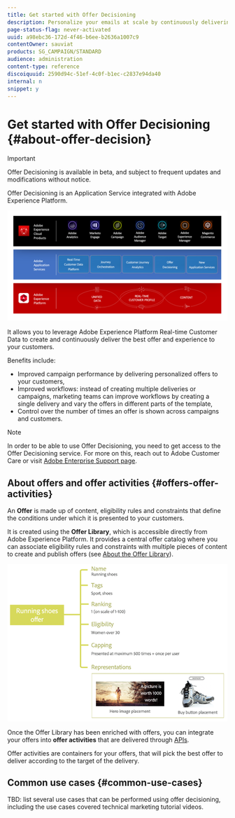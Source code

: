 ```yaml
---
title: Get started with Offer Decisioning
description: Personalize your emails at scale by continuously delivering the best offers to your customers.
page-status-flag: never-activated
uuid: a98ebc36-172d-4f46-b6ee-b2636a1007c9
contentOwner: sauviat
products: SG_CAMPAIGN/STANDARD
audience: administration
content-type: reference
discoiquuid: 2590d94c-51ef-4c0f-b1ec-c2837e94da40
internal: n
snippet: y
---
```


# Get started with Offer Decisioning {#about-offer-decision}

>[!IMPORTANT]
>
>Offer Decisioning is available in beta, and subject to frequent updates and modifications without notice. 

Offer Decisioning is an Application Service integrated with Adobe Experience Platform.

![](assets/offer-diagram.png) 

It allows you to leverage Adobe Experience Platform Real-time Customer Data to create and continuously deliver the best offer and experience to your customers.

Benefits include:

* Improved campaign performance by delivering personalized offers to your customers,
* Improved workflows: instead of creating multiple deliveries or campaigns, marketing teams can improve workflows by creating a single delivery and vary the offers in different parts of the template,
* Control over the number of times an offer is shown across campaigns and customers. 

>[!NOTE]
>
>In order to be able to use Offer Decisioning, you need to get access to the Offer Decisioning service. For more on this, reach out to Adobe Customer Care or visit [Adobe Enterprise Support page](https://helpx.adobe.com/contact/enterprise-support.ec.html).

## About offers and offer activities {#offers-offer-activities}

An **Offer** is made up of content, eligibility rules and constraints that define the conditions under which it is presented to your customers.

It is created using the **Offer Library**, which is accessible directly from Adobe Experience Platform. It provides a central offer catalog where you can associate eligibility rules and constraints with multiple pieces of content to create and publish offers (see [About the Offer Library](get-started-offer-library/using/about-the-offer-library.md)).

![](assets/offer_structure.png) 

Once the Offer Library has been enriched with offers, you can integrate your offers into **offer activities** that are delivered through [APIs](https://www.adobe.io/apis/experienceplatform/home/api-reference.html#!acpdr/swagger-specs/decisioning-ode.yaml).

Offer activities are containers for your offers, that will pick the best offer to deliver according to the target of the delivery.

<!-- add screenshot of a sent offer-->

## Common use cases {#common-use-cases}

TBD: list several use cases that can be performed using offer decisioning, including the use cases covered technical marketing tutorial videos.  
